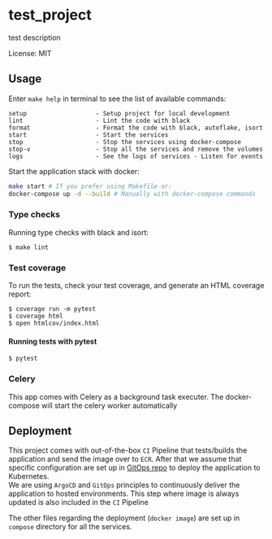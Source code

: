 # test_project

test description

License: MIT

## Usage
Enter `make help` in terminal to see the list of available commands:
```
setup                   - Setup project for local development
lint                    - Lint the code with black
format                  - Format the code with black, autoflake, isort
start                   - Start the services
stop                    - Stop the services using docker-compose
stop-v                  - Stop all the services and remove the volumes
logs                    - See the logs of services - Listen for events
```

Start the application stack with docker:
```bash
make start # If you prefer using Makefile or:
docker-compose up -d --build # Manually with docker-compose commands

```

### Type checks
Running type checks with black and isort:

    $ make lint

### Test coverage

To run the tests, check your test coverage, and generate an HTML coverage report:

    $ coverage run -m pytest
    $ coverage html
    $ open htmlcov/index.html

#### Running tests with pytest

    $ pytest

### Celery

This app comes with Celery as a background task executer.
The docker-compose will start the celery worker automatically

## Deployment
This project comes with out-of-the-box `CI` Pipeline that tests/builds the application and send the image over to `ECR`. After that
we assume that specific configuration are set up in [GitOps repo](http://github.com/CardoAI/gitops)  to deploy the application to Kubernetes. </br>
We are using `ArgoCD` and `GitOps` principles to continuously deliver the application to hosted environments. This step where image is always updated is also included in the `CI` Pipeline

The other files regarding the deployment (`docker image`) are set up in `compose` directory for all the services.
